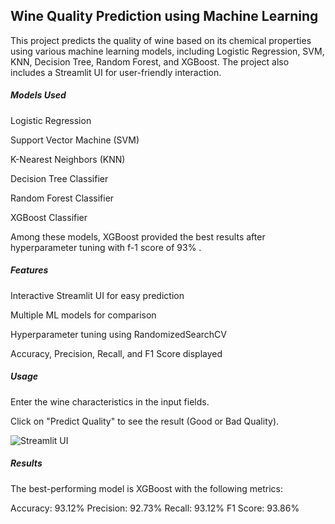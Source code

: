 
## Wine Quality Prediction using Machine Learning

This project predicts the quality of wine based on its chemical properties using various machine learning models, including Logistic Regression, SVM, KNN, Decision Tree, Random Forest, and XGBoost. The project also includes a Streamlit UI for user-friendly interaction.

##### Models Used

Logistic Regression

Support Vector Machine (SVM)

K-Nearest Neighbors (KNN)

Decision Tree Classifier

Random Forest Classifier

XGBoost Classifier

Among these models, XGBoost provided the best results after hyperparameter tuning with f-1 score of 93% .

##### Features

Interactive Streamlit UI for easy prediction

Multiple ML models for comparison

Hyperparameter tuning using RandomizedSearchCV

Accuracy, Precision, Recall, and F1 Score displayed

##### Usage

Enter the wine characteristics in the input fields.

Click on "Predict Quality" to see the result (Good or Bad Quality).

![Streamlit UI]((https://github.com/Alcatraz16/wine_classifier/blob/main/Screenshot%20(636).png?raw=true))

##### Results

The best-performing model is XGBoost with the following metrics:

Accuracy: 93.12%
Precision: 92.73%
Recall: 93.12%
F1 Score: 93.86%
